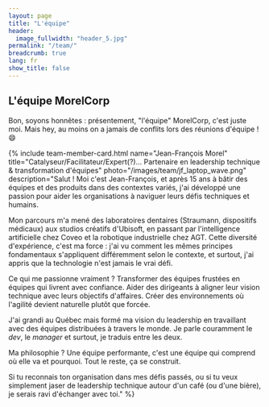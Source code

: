 ```yaml
---
layout: page
title: "L'équipe"
header:
  image_fullwidth: "header_5.jpg"
permalink: "/team/"
breadcrumb: true
lang: fr
show_title: false
---
```


## L'équipe MorelCorp

Bon, soyons honnêtes : présentement, "l'équipe" MorelCorp, c'est juste moi. Mais hey, au moins on a jamais de conflits lors des réunions d'équipe ! 😄

{% include team-member-card.html
name="Jean-François Morel"
title="Catalyseur/Facilitateur/Expert(?)... Partenaire en leadership technique & transformation d'équipes"
photo="/images/team/jf_laptop_wave.png"
description="Salut ! Moi c'est Jean-François, et après 15 ans à bâtir des équipes et des produits dans des contextes variés, j'ai développé une passion pour aider les organisations à naviguer leurs défis techniques et humains.

Mon parcours m'a mené des laboratoires dentaires (Straumann, dispositifs médicaux) aux studios créatifs d'Ubisoft, en passant par l'intelligence artificielle chez Coveo et la robotique industrielle chez AGT. Cette diversité d'expérience, c'est ma force : j'ai vu comment les mêmes principes fondamentaux s'appliquent différemment selon le contexte, et surtout, j'ai appris que la technologie n'est jamais le vrai défi.

Ce qui me passionne vraiment ? Transformer des équipes frustées en équipes qui livrent avec confiance. Aider des dirigeants à aligner leur vision technique avec leurs objectifs d'affaires. Créer des environnements où l'agilité devient naturelle plutôt que forcée.

J'ai grandi au Québec mais formé ma vision du leadership en travaillant avec des équipes distribuées à travers le monde. Je parle couramment le _dev_, le _manager_ et surtout, je traduis entre les deux.

Ma philosophie ? Une équipe performante, c'est une équipe qui comprend où elle va et pourquoi. Tout le reste, ça se construit.

Si tu reconnais ton organisation dans mes défis passés, ou si tu veux simplement jaser de leadership technique autour d'un café (ou d'une bière), je serais ravi d'échanger avec toi."
%}
